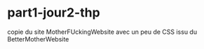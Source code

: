 # part1-jour2-thp
copie du site MotherFUckingWebsite avec un peu de CSS issu du BetterMotherWebsite
